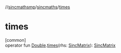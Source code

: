 //[sincmathsmp](../../index.md)/[sincmaths](index.md)/[times](times.md)

# times

[common]\
operator fun [Double](https://kotlinlang.org/api/latest/jvm/stdlib/kotlin/-double/index.html).[times](times.md)(rhs: [SincMatrix](-sinc-matrix/index.md)): [SincMatrix](-sinc-matrix/index.md)
